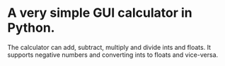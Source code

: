 # A very simple GUI calculator in Python.

The calculator can add, subtract, multiply and divide ints and floats.
It supports negative numbers and converting ints to floats and vice-versa.
